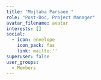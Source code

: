 ```yaml
---
title: "Mojtaba Parsaee "
role: "Post-Doc, Project Manager"
avatar_filename: avatar
interests: []
social:
  - icon: envelope
    icon_pack: fas
    link: mailto:''
superuser: false
user_groups:
  - Members
---
```

